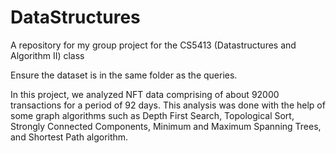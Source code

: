 # DataStructures

A repository for my group project for the CS5413 (Datastructures and Algorithm II) class

Ensure the dataset is in the same folder as the queries.

In this project, we analyzed NFT data comprising of about 92000 transactions for a period of 92 days. This analysis was done with the help of some graph algorithms such as Depth First Search, Topological Sort, Strongly Connected Components, Minimum and Maximum Spanning Trees, and Shortest Path algorithm.
